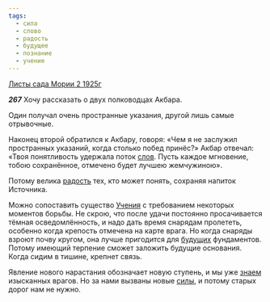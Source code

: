 ```yaml
---
tags:
  - сила
  - слово
  - радость
  - будущее
  - познание
  - учение
---
```


[Листы сада Мории 2 1925г](https://127.0.0.1:4002/agni/1925)

___267___
Хочу рассказать о двух полководцах Акбара.   

Один получал очень пространные указания, другой лишь самые отрывочные.   

Наконец второй обратился к Акбару, говоря: «Чем я не заслужил пространных указаний, когда столько побед принёс?» Акбар отвечал: «Твоя понятливость удержала поток [слов](../../../tags/#слово). Пусть каждое мгновение, тобою сохранённое, отмечено будет лучшею жемчужиною».   

Потому велика [радость](../../../tags/#радость) тех, кто может понять, сохраняя напиток Источника.   

Можно сопоставить существо [Учения](../../../tags/#учение) с требованием некоторых моментов борьбы. Не скрою, что после удачи постоянно просачивается тёмная осведомлённость, и надо дать время снарядам пролететь, особенно когда крепость отмечена на карте врага. Но когда снаряды взроют почву кругом, она лучше пригодится для [будущих](../../../tags/#будущее) фундаментов. Потому имеющий терпение сможет заложить будущие основания. Когда сидим в тишине, крепнет связь.   

Явление нового нарастания обозначает новую ступень, и мы уже [знаем](../../../tags/#познание) изысканных врагов. Но за нами вызваны новые [силы](../../../tags/#сила), и потому старых дорог нам не нужно.   


